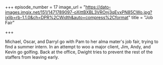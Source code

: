 +++
episode_number = 17
image_url = "https://dato-images.imgix.net/151/1471789097-oXittBXBL3VROnj3qEvxPN85CWo.jpg?ixlib=rb-1.1.0&ch=DPR%2CWidth&auto=compress%2Cformat"
title = "Job Fair"

+++

Michael, Oscar, and Darryl go with Pam to her alma mater's job fair, trying to find a summer intern. In an attempt to woo a major client, Jim, Andy, and Kevin go golfing. Back at the office, Dwight tries to prevent the rest of the staffers from leaving early.